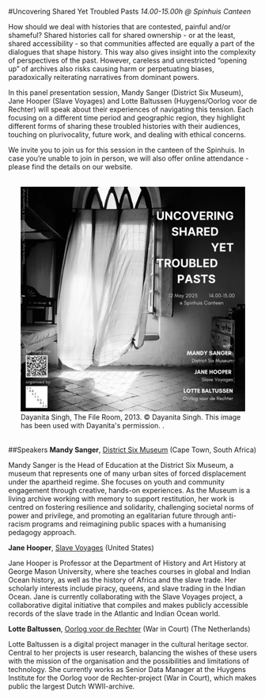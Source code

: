 #Uncovering Shared Yet Troubled Pasts
_14.00-15.00h @ Spinhuis Canteen_ 

How should we deal with histories that are contested, painful and/or shameful? Shared histories call for shared ownership - or at the least, shared accessibility - so that communities affected are equally a part of the dialogues that shape history. This way also gives insight into the complexity of perspectives of the past. However, careless and unrestricted “opening up” of archives also risks causing harm or perpetuating biases, paradoxically reiterating narratives from dominant powers. 

In this panel presentation session, Mandy Sanger (District Six Museum), Jane Hooper (Slave Voyages) and Lotte Baltussen (Huygens/Oorlog voor de Rechter) will speak about their experiences of navigating this tension. Each focusing on a different time period and geographic region, they highlight different forms of sharing these troubled histories with their audiences, touching on plurivocality, future work, and dealing with ethical concerns. 

We invite you to join us for this session in the canteen of the Spinhuis. In case you’re unable to join in person, we will also offer online attendance - please find the details on our website.

<figure style="width: 90%; margin: 2rem auto">
  <img src="/static/img/UNCOVERING SHARED YET TROUBLED PASTS poster.png" alt="poster of image of window by Dayanita Singh and some details"> 
  <figcaption>Dayanita Singh, The File Room, 2013. © Dayanita Singh.
This image has been used with Dayanita's permission. </a>.
</figcaption> 
</figure>

##Speakers
**Mandy Sanger**, [District Six Museum](https://www.districtsix.co.za/) (Cape Town, South Africa) 

Mandy Sanger is the Head of Education at the District Six Museum, a museum that represents one of many urban sites of forced displacement under the apartheid regime. She focuses on youth and community engagement through creative, hands-on experiences. As the Museum is a living archive working with memory to support restitution, her work is centred on fostering resilience and solidarity, challenging societal norms of power and privilege, and promoting an egalitarian future through anti-racism programs and reimagining public spaces with a humanising pedagogy approach.

**Jane Hooper**, [Slave Voyages](https://www.slavevoyages.org/) (United States)

Jane Hooper is Professor at the Department of History and Art History at George Mason University, where she teaches courses in global and Indian Ocean history, as well as the history of Africa and the slave trade. Her scholarly interests include piracy, queens, and slave trading in the Indian Ocean. Jane is currently collaborating with the Slave Voyages project, a collaborative digital initiative that compiles and makes publicly accessible records of the slave trade in the Atlantic and Indian Ocean world. 

**Lotte Baltussen**, [Oorlog voor de Rechter](https://oorlogvoorderechter.nl/) (War in Court) (The Netherlands)

Lotte Baltussen is a digital project manager in the cultural heritage sector. Central to her projects is user research, balancing the wishes of these users with the mission of the organisation and the possibilities and limitations of technology. She currently works as Senior Data Manager at the Huygens Institute for the Oorlog voor de Rechter-project (War in Court), which makes public the largest Dutch WWII-archive. 




